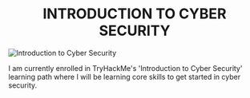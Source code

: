 <h1 align="center">INTRODUCTION TO CYBER SECURITY
</h1>

![Introduction to Cyber Security](https://assets.tryhackme.com/img/paths/introduction-to-cyber.jpg)

I am currently enrolled in TryHackMe's 'Introduction to Cyber Security' learning path where I will be learning core skills to get started in cyber security.
